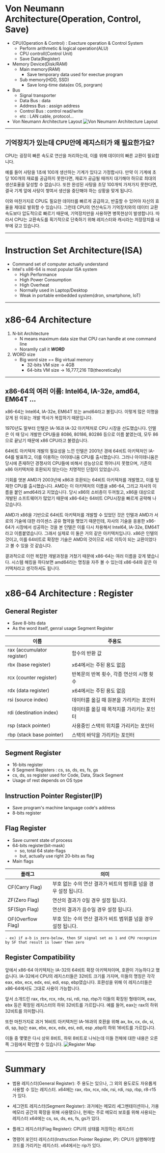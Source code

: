 Von Neumann Architecture(Operation, Control, Save)
============================
- CPU(Operation & Control) : Execture operation & Control System
    - Perform arithmetic & logical operation(ALU)
    - CPU controll(Control Unit)
    - Save Data(Register)
- Memory Device(Disk/RAM)
    - Main memory(RAM)
        - Save temporary data used for exectue program
    - Sub memory(HDD, SSD)
        - Save long-time data(ex OS, porgram)
- Bus
    - Signal transporter
    - Data Bus : data
    - Address Bus : assign address
    - Control Bus : control read/write
    - etc : LAN cable, protocol...
- Von Neumann Architecture Layout
![Von Neumann Architecture Layout](./Image/Von_Neumann_Architecture.png)

***

기억장치가 있는데 CPU안에 레지스터가 왜 필요한가요?
-------------------------------

CPU는 굉장히 빠른 속도로 연산을 처리하는데, 이를 위해 데이터의 빠른 교환이 필요합니다.

예를 들어 사탕을 1초에 100개 생산하는 기계가 있다고 가정합시다. 만약 이 기계에 초당 100개의 재료를 공급하지 못한다면, 재료가 공급될 때까지 대기해야 하므로 최대의 생산효율을 달성할 수 없습니다. 또한 완성된 사탕을 초당 100개씩 가져가지 못한다면, 결국 기계 앞에 사탕이 쌓여서 생산을 중단해야 하는 상황을 맞게 됩니다.

이와 마찬가지로 CPU도 필요한 데이터를 빠르게 공급하고, 반출할 수 있어야 자신의 효율을 제대로 발휘할 수 있습니다. 그런데 CPU의 연산속도가 기억장치와의 데이터 교환속도보다 압도적으로 빠르기 때문에, 기억장치만을 사용하면 병목현상이 발생합니다. 따라서 CPU는 교환속도를 획기적으로 단축하기 위해 레지스터와 캐시라는 저장장치를 내부에 갖고 있습니다.

***
Instruction Set Architecture(ISA)
=================================
- Command set of computer actually understand
- Intel's x86-64 is most popular ISA system
    - High Performance
    - High Power Consumption
    - High Overheat
    - Normally used in Laptop/Desktop
    - Weak in portable embedded system(dron, smartphone, IoT)

***
x86-64 Architecture
=================================
1) N-bit Architecture
    - N means maximum data size that CPU can handle at one command line
    - Noramlly call it ***WORD***
2) WORD size
    - Big word size == Big virtual memory
        - 32-bits VM size -> 4GB
        - 64-bits VM size -> 16,777,216 TB(theoretically)
***

 x86-64의 여러 이름: Intel64, IA-32e, amd64, EM64T …
--------------------------

x86-64는 Intel64, IA-32e, EM64T 또는 amd64라고 불립니다. 이렇게 많은 이명을 갖게 된 이유는 개발 역사가 복잡하기 때문입니다.

1970년도 말부터 인텔은 IA-16과 IA-32 아키텍처로 CPU 시장을 선도했습니다. 인텔은 이 때 당시 개발한 CPU들을 8086, 80186, 80286 등으로 이름 붙였는데, 모두 86으로 끝났기 때문에 x86 CPU라고 불렸습니다.

64비트 아키텍처 개발의 필요성을 느낀 인텔은 2001년 경에 64비트 아키텍처인 IA-64를 발표하고, 이를 이용하는 아이테니움 CPU를 출시했습니다. 그러나 아이테니움은 당시에 존재하던 경쟁사의 CPU들에 비해서 성능상으로 뛰어나지 못했으며, 기존의 x86 아키텍처와 호환되지 않는다는 치명적인 단점이 있었습니다.

기회를 엿본 AMD가 2003년에 x86과 호환되는 64비트 아키텍처를 개발했고, 이를 탑재한 CPU를 출시했습니다. AMD는 이 아키텍처의 이름을 x86-64, 그리고 자사의 이름을 붙인 amd64라고 지었습니다. 당시 x86의 소비층이 두꺼웠고, x86을 대상으로 개발된 소프트웨어가 많았기 때문에 x86-64는 64비트 CPU시장을 빠르게 공략해 나갔습니다.

AMD가 x86을 기반으로 64비트 아키텍처를 개발할 수 있었던 것은 인텔과 AMD가 서로의 기술에 대한 라이센스 공유 협약을 맺었기 때문인데, 자사의 기술을 응용한 x86-64가 시장에서 성공하는 것을 본 인텔은 이를 다시 차용해서 Intel64, IA-32e, EM64T라고 이름붙였습니다. 그래서 실제로 이 둘은 거의 같은 아키텍처입니다. x86은 인텔의 것이고, 이를 64비트로 확장한 기술은 AMD의 것이므로 서로 이득이 되는 교환이었다고 볼 수 있을 것 같습니다.

결과적으로 이런 복잡한 개발과정을 거쳤기 때문에 x86-64는 여러 이름을 갖게 됐습니다. 시스템 해킹을 하다보면 amd64라는 명칭을 자주 볼 수 있는데 x86-64와 같은 아키텍처라고 생각하셔도 됩니다.
***
x86-64 Architecture : Register
=================================
General Register
----------------
- Save 8-bits data
- As the word itself, genral usage
Segment Register

|이름|주용도|
|---|---|
|rax (accumulator register)|함수의 반환 값|
|rbx (base register)|x64에서는 주된 용도 없음|
|rcx (counter register)|반복문의 반복 횟수, 각종 연산의 시행 횟수|
|rdx (data register)|x64에서는 주된 용도 없음|
|rsi (source index)|데이터를 옮길 때 원본을 가리키는 포인터|
|rdi (destination index)|데이터를 옮길 때 목적지를 가리키는 포인터|
|rsp (stack pointer)|사용중인 스택의 위치를 가리키는 포인터|
|rbp (stack base pointer)|스택의 바닥을 가리키는 포인터|

Segment Register
----------------
- 16-bits register
- 6 Segment Registers : cs, ss, ds, es, fs, gs
- cs, ds, ss register used for Code, Data, Stack Segment
- Usage of rest depends on OS type

Instruction Pointer Register(IP)
--------------------------------
- Save program's machine language code's address
- 8-bits register

Flag Register
-------------
- Save current state of process
- 64-bits register(bit-mask)
    - so, total 64 state-flags
    - but, actually use right 20-bits as flag
-  Main flags

|플래그|의미|
|---|---|
|CF(Carry Flag)|부호 없는 수의 연산 결과가 비트의 범위를 넘을 경우 설정 됩니다.|
|ZF(Zero Flag)|연산의 결과가 0일 경우 설정 됩니다.|
|SF(Sign Flag)|연산의 결과가 음수일 경우 설정 됩니다.|
|OF(Overflow Flag)|부호 있는 수의 연산 결과가 비트 범위를 넘을 경우 설정 됩니다.|
    - ex) if a-b is zero-below, then SF signal set as 1 and CPU recognize by SF that result is lower then zero

Register Compatibility
----------------------
앞에서 x86-64 아키텍처는 IA-32의 64비트 확장 아키텍처이며, 호환이 가능하다고 했습니다. IA-32에서 CPU의 레지스터들은 32비트 크기를 가지며, 이들의 명칭은 각각 eax, ebx, ecx, edx, esi, edi, esp, ebp였습니다. 호환성을 위해 이 레지스터들은 x86-64에서도 그대로 사용이 가능합니다.

앞서 소개드린 rax, rbx, rcx, rdx, rsi, rdi, rsp, rbp가 이들의 확장된 형태이며, eax, ebx 등은 확장된 레지스터의 하위 32비트를 가르킵니다. 예를 들어, eax는 rax의 하위 32비트를 의미합니다.

또한 마찬가지로 과거 16비트 아키텍처인 IA-16과의 호환을 위해 ax, bx, cx, dx, si, di, sp, bp는 eax, ebx, ecx, edx, esi, edi, esp ,ebp의 하위 16비트를 가르킵니다.

이들 중 몇몇은 다시 상위 8비트, 하위 8비트로 나뉘는데 이들 전체에 대한 내용은 오른쪽 그림에서 확인할 수 있습니다.
![Register Map](./Image/Register_Map.png)

***

Summary
=========
- 범용 레지스터(General Register): 주 용도는 있으나, 그 외의 용도로도 자유롭게 사용할 수 있는 레지스터. x64에는 rax, rbx, rcx, rdx, rsi, rdi, rsp, rbp, r8-r15가 있다.

- 세그먼트 레지스터(Segment Register): 과거에는 메모리 세그멘테이션이나, 가용 메모리 공간의 확장을 위해 사용됐으나, 현재는 주로 메모리 보호를 위해 사용되는 레지스터 x64에는 cs, ss, ds, es, fs, gs가 있다.

- 플래그 레지스터(Flag Register): CPU의 상태를 저장하는 레지스터

- 명령어 포인터 레지스터(Instruction Pointer Register, IP): CPU가 실행해야할 코드를 가리키는 레지스터. x64에서는 rip가 있다.